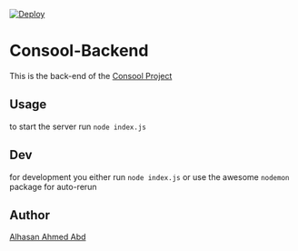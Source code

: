 [![Deploy](https://www.herokucdn.com/deploy/button.svg)](https://heroku.com/deploy)

# Consool-Backend

This is the back-end of the [Consool Project](https://github.com/alhasaniq/consool)

## Usage
to start the  server run `node index.js`

## Dev
for development you either run `node index.js` or use the awesome `nodemon` package for auto-rerun

## Author
[Alhasan Ahmed Abd](https://github.com/alhasaniq)
